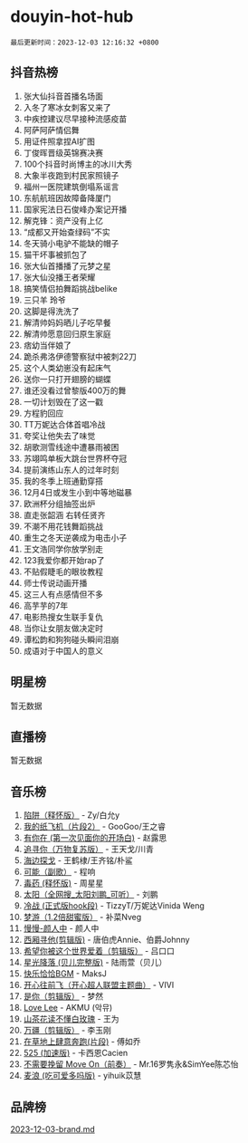 # douyin-hot-hub

`最后更新时间：2023-12-03 12:16:32 +0800`

## 抖音热榜

1. 张大仙抖音首播名场面
1. 入冬了寒冰女刺客又来了
1. 中疾控建议尽早接种流感疫苗
1. 阿萨阿萨情侣舞
1. 用证件照拿捏AI扩图
1. 丁俊晖晋级英锦赛决赛
1. 100个抖音时尚博主的冰川大秀
1. 大象半夜跑到村民家照镜子
1. 福州一医院建筑倒塌系谣言
1. 东航航班因故障备降厦门
1. 国家宪法日石俊峰办案记开播
1. 解克锋：资产没有上亿
1. “成都又开始查绿码”不实
1. 冬天骑小电驴不能缺的帽子
1. 猫干坏事被抓包了
1. 张大仙首播播了元梦之星
1. 张大仙没播王者荣耀
1. 搞笑情侣拍舞蹈挑战belike
1. 三只羊 玲爷
1. 这脚是得洗洗了
1. 解清帅妈妈晒儿子吃早餐
1. 解清帅愿意回归原生家庭
1. 痞幼当伴娘了
1. 跪杀弗洛伊德警察狱中被刺22刀
1. 这个人类幼崽没有起床气
1. 送你一只打开翅膀的蝴蝶
1. 谁还没看过曾黎版400万的舞
1. 一切计划毁在了这一戳
1. 方程豹回应
1. TT万妮达合体首唱冷战
1. 夸奖让他失去了味觉
1. 胡歌测雪线途中遭暴雨被困
1. 苏翊鸣单板大跳台世界杯夺冠
1. 提前演练山东人的过年时刻
1. 我的冬季上班通勤穿搭
1. 12月4日或发生小到中等地磁暴
1. 欧洲杯分组抽签出炉
1. 直走张韶涵 右转任贤齐
1. 不潮不用花钱舞蹈挑战
1. 重生之冬天逆袭成为电击小子
1. 王文浩同学你放学别走
1. 123我爱你都开始rap了
1. 不贴假睫毛的眼妆教程
1. 师士传说动画开播
1. 这三人有点感情但不多
1. 高芋芋的7年
1. 电影热搜女生联手复仇
1. 当你让女朋友做决定时
1. 谭松韵和狗狗碰头瞬间泪崩
1. 成语对于中国人的意义

## 明星榜

暂无数据

## 直播榜

暂无数据

## 音乐榜

1. [陷阱（释怀版）](https://sf6-cdn-tos.douyinstatic.com/obj/tos-cn-ve-2774/oE8C21LeZrzKLDFfQYgMzx4GAIHageG5IzayY7) - Zy/白允y
1. [我的纸飞机（片段2）](https://sf6-cdn-tos.douyinstatic.com/obj/tos-cn-ve-2774/oM2ZrKcg2CD5AeRB2gkeXOFB1IxAGJdZPazYHf) - GooGoo/王之睿
1. [有你在 (第一次见面你的开场白)](https://sf3-cdn-tos.douyinstatic.com/obj/tos-cn-ve-2774/oAthrQ3ClJBfI57uBoFEgNDYtNCZ0TSYQQfxQ0) - 赵露思
1. [追寻你（万物复苏版）](https://sf6-cdn-tos.douyinstatic.com/obj/tos-cn-ve-2774/oYeAZJsbjIDit9APmBg8u6uDUQnHmoCf3gbo74) - 王天戈/川青
1. [海边探戈](https://sf6-cdn-tos.douyinstatic.com/obj/tos-cn-ve-2774/os9gE0VQCGqt6VQkZDyBBYvfSDY0QFe3vVmubn) - 王鹤棣/王齐铭/朴鲨
1. [可能（副歌）](https://sf3-cdn-tos.douyinstatic.com/obj/tos-cn-ve-2774/cde1731888894259b333569393c2fb51) - 程响
1. [毒药 (释怀版)](https://sf6-cdn-tos.douyinstatic.com/obj/tos-cn-ve-2774/oYILMEAzspdZBIzy4frJNB8ZHPHWAhiwowd4Ad) - 周星星
1. [太阳（全网搜_太阳刘鹏_可听）](https://sf6-cdn-tos.douyinstatic.com/obj/tos-cn-ve-2774/ogWbyIQnlBFImVbeDocRdCIYtBHlbJXgfZMvgz) - 刘鹏
1. [冷战 (正式版hook段)](https://sf3-cdn-tos.douyinstatic.com/obj/tos-cn-ve-2774/oMuEoiBasWApEMVDgNiI8VAByNmwo5J0pyf8Yx) - TizzyT/万妮达Vinida Weng
1. [梦游（1.2倍甜蜜版）](https://sf3-cdn-tos.douyinstatic.com/obj/tos-cn-ve-2774/o4gyAUm8hwufoEABmwVIiQtHsFuGzAEEWtNMzo) - 补菜Nveg
1. [慢慢-颜人中](https://sf3-cdn-tos.douyinstatic.com/obj/tos-cn-ve-2774/ocjHNfBXdBxQNC8ZGAeoLMFTUgtBg8bkExunDC) - 颜人中
1. [西厢寻他(剪辑版)](https://sf6-cdn-tos.douyinstatic.com/obj/tos-cn-ve-2774/oUsAVfAQKlRNxEv5qxvIB8o5qmIWUcXbzJKJhw) - 唐伯虎Annie、伯爵Johnny
1. [希望你被这个世界爱着（剪辑版）](https://sf6-cdn-tos.douyinstatic.com/obj/tos-cn-ve-2774/oo4H3BfEygN7l7bQaMBOZHCQ1eI4FqtED5skQ2) - 吕口口
1. [星光降落 (贝儿完整版)](https://sf3-cdn-tos.douyinstatic.com/obj/tos-cn-ve-2774/okwB9hAwyAtsFFkFBzAX1hOOfQuIoMNs0W2Mwr) - 陆雨萱（贝儿）
1. [快乐恰恰BGM](https://sf6-cdn-tos.douyinstatic.com/obj/tos-cn-ve-2774/07b173ca7d2f40f3ba0b97ac7fa3a44a) - MaksJ
1. [开心往前飞（开心超人联盟主题曲）](https://sf6-cdn-tos.douyinstatic.com/obj/tos-cn-ve-2774/9d8fb7c82cf1421fb93a9fe925275e0a) - VIVI
1. [是你（剪辑版）](https://sf6-cdn-tos.douyinstatic.com/obj/tos-cn-ve-2774/46019dae783c4c969944217fe1cfafc4) - 梦然
1. [Love Lee](https://sf6-cdn-tos.douyinstatic.com/obj/tos-cn-ve-2774/o05GbkJGbCBTdDnMtB0fwOYgkeZp23vrWQDQBS) - AKMU (악뮤)
1. [山茶花读不懂白玫瑰](https://sf6-cdn-tos.douyinstatic.com/obj/tos-cn-ve-2774/osfn8B7DktrRHEPJgPCfDbw7QDQEkwC16BxZg9) - 王为
1. [万疆（剪辑版）](https://sf3-cdn-tos.douyinstatic.com/obj/tos-cn-ve-2774/ooG7oVgFlDTelKCjCsTTobQvbdtj1BBQXnfZd8) - 李玉刚
1. [在草地上肆意奔跑(片段)](https://sf6-cdn-tos.douyinstatic.com/obj/tos-cn-ve-2774/8831d494742f45dabdfa8adb8b817259) - 傅如乔
1. [525 (加速版)](https://sf3-cdn-tos.douyinstatic.com/obj/tos-cn-ve-2774/oIfKCtqfDyP8Vc9FpAPgWMyezT6LnDT1abRwGg) - 卡西恩Cacien
1. [不需要挽留 Move On（前奏）](https://sf3-cdn-tos.douyinstatic.com/obj/tos-cn-ve-2774/ooCBhgCCkF4nExzQL9WZSUbitfA8IsDkgQIYhe) - Mr.16罗隽永&SimYee陈芯怡
1. [麦浪 (吃可爱多吗版)](https://sf3-cdn-tos.douyinstatic.com/obj/tos-cn-ve-2774/fb2bf2aaa2854aaa8ec0fcfabbee4bd8) - yihuik苡慧

## 品牌榜

[2023-12-03-brand.md](2023-12-03-brand.md)
